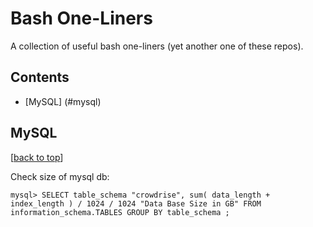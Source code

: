 # Bash One-Liners
A collection of useful bash one-liners (yet another one of these repos).

## Contents 
- [MySQL] (#mysql)

## MySQL

[[back to top](#contents)]

Check size of mysql db: 

    mysql> SELECT table_schema "crowdrise", sum( data_length + index_length ) / 1024 / 1024 "Data Base Size in GB" FROM information_schema.TABLES GROUP BY table_schema ;
